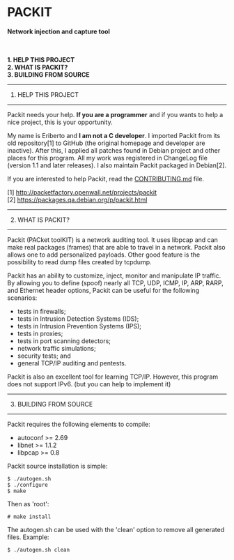 # PACKIT
**Network injection and capture tool**


<br><br>
**1. HELP THIS PROJECT**<br>
**2. WHAT IS PACKIT?**<br>
**3. BUILDING FROM SOURCE**<br>



--------------------
1. HELP THIS PROJECT
--------------------

Packit needs your help. **If you are a programmer** and if you wants to
help a nice project, this is your opportunity.

My name is Eriberto and **I am not a C developer**. I imported Packit from
its old repository[1] to GitHub (the original homepage and developer are
inactive). After this, I applied all patches found in Debian project and
other places for this program. All my work was registered in ChangeLog
file (version 1.1 and later releases). I also maintain Packit packaged in
Debian[2].

If you are interested to help Packit, read the [CONTRIBUTING.md](CONTRIBUTING.md) file.

[1] http://packetfactory.openwall.net/projects/packit<br>
[2] https://packages.qa.debian.org/p/packit.html<br>


------------------
2. WHAT IS PACKIT?
------------------

Packit (PACket toolKIT) is a network auditing tool. It uses libpcap
and can make real packages (frames) that are able to travel in a
network. Packit also allows one to add personalized payloads. Other
good feature is the possibility to read dump files created by
tcpdump.

Packit has an ability to customize, inject, monitor and manipulate IP
traffic. By allowing you to define (spoof) nearly all TCP, UDP, ICMP,
IP, ARP, RARP, and Ethernet header options, Packit can be useful for
the following scenarios:

  * tests in firewalls; <br>
  * tests in Intrusion Detection Systems (IDS); <br>
  * tests in Intrusion Prevention Systems (IPS); <br>
  * tests in proxies; <br>
  * tests in port scanning detectors; <br>
  * network traffic simulations; <br>
  * security tests; and <br>
  * general TCP/IP auditing and pentests. <br>

Packit is also an excellent tool for learning TCP/IP. However, this
program does not support IPv6. (but you can help to implement it)


-----------------------
3. BUILDING FROM SOURCE
-----------------------

Packit requires the following elements to compile:

  * autoconf >= 2.69 <br>
  * libnet >= 1.1.2 <br>
  * libpcap >= 0.8 <br>

Packit source installation is simple:

    $ ./autogen.sh
    $ ./configure
    $ make

Then as 'root':

    # make install

The autogen.sh can be used with the 'clean' option to remove all
generated files. Example:

    $ ./autogen.sh clean
